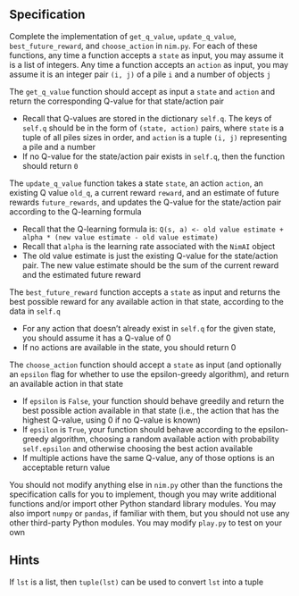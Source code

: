 ## Specification

Complete the implementation of `get_q_value`, `update_q_value`, `best_future_reward`, and `choose_action` in `nim.py`. For each of these functions, any time a function accepts a `state` as input, you may assume it is a list of integers. Any time a function accepts an `action` as input, you may assume it is an integer pair `(i, j)` of a pile `i` and a number of objects `j`

The `get_q_value` function should accept as input a `state` and `action` and return the corresponding Q-value for that state/action pair

- Recall that Q-values are stored in the dictionary `self.q`. The keys of `self.q` should be in the form of `(state, action)` pairs, where `state` is a tuple of all piles sizes in order, and `action` is a tuple `(i, j)` representing a pile and a number
- If no Q-value for the state/action pair exists in `self.q`, then the function should return `0`

The `update_q_value` function takes a state `state`, an action `action`, an existing Q value `old_q`, a current reward `reward`, and an estimate of future rewards `future_rewards`, and updates the Q-value for the state/action pair according to the Q-learning formula

- Recall that the Q-learning formula is: `Q(s, a) <- old value estimate + alpha * (new value estimate - old value estimate)`
- Recall that `alpha` is the learning rate associated with the `NimAI` object
- The old value estimate is just the existing Q-value for the state/action pair. The new value estimate should be the sum of the current reward and the estimated future reward

The `best_future_reward` function accepts a `state` as input and returns the best possible reward for any available action in that state, according to the data in `self.q`

- For any action that doesn’t already exist in `self.q` for the given state, you should assume it has a Q-value of 0
- If no actions are available in the state, you should return 0

The `choose_action` function should accept a `state` as input (and optionally an `epsilon` flag for whether to use the epsilon-greedy algorithm), and return an available action in that state

- If `epsilon` is `False`, your function should behave greedily and return the best possible action available in that state (i.e., the action that has the highest Q-value, using 0 if no Q-value is known)
- If `epsilon` is `True`, your function should behave according to the epsilon-greedy algorithm, choosing a random available action with probability `self.epsilon` and otherwise choosing the best action available
- If multiple actions have the same Q-value, any of those options is an acceptable return value

You should not modify anything else in `nim.py` other than the functions the specification calls for you to implement, though you may write additional functions and/or import other Python standard library modules. You may also import `numpy` or `pandas`, if familiar with them, but you should not use any other third-party Python modules. You may modify `play.py` to test on your own

## Hints

If `lst` is a list, then `tuple(lst)` can be used to convert `lst` into a tuple
